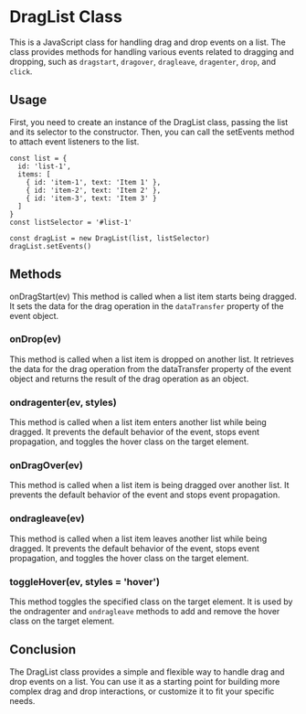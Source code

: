 # DragList Class

This is a JavaScript class for handling drag and drop events on a list. The class provides methods for handling various events related to dragging and dropping, such as `dragstart`, `dragover`, `dragleave`, `dragenter`, `drop`, and `click`.

## Usage
First, you need to create an instance of the DragList class, passing the list and its selector to the constructor. Then, you can call the setEvents method to attach event listeners to the list.

```
const list = {
  id: 'list-1',
  items: [
    { id: 'item-1', text: 'Item 1' },
    { id: 'item-2', text: 'Item 2' },
    { id: 'item-3', text: 'Item 3' }
  ]
}
const listSelector = '#list-1'

const dragList = new DragList(list, listSelector)
dragList.setEvents()

```

## Methods
onDragStart(ev)
This method is called when a list item starts being dragged. It sets the data for the drag operation in the `dataTransfer` property of the event object.

### onDrop(ev)
This method is called when a list item is dropped on another list. It retrieves the data for the drag operation from the dataTransfer property of the event object and returns the result of the drag operation as an object.

### ondragenter(ev, styles)
This method is called when a list item enters another list while being dragged. It prevents the default behavior of the event, stops event propagation, and toggles the hover class on the target element.

### onDragOver(ev)
This method is called when a list item is being dragged over another list. It prevents the default behavior of the event and stops event propagation.

### ondragleave(ev)
This method is called when a list item leaves another list while being dragged. It prevents the default behavior of the event, stops event propagation, and toggles the hover class on the target element.

### toggleHover(ev, styles = 'hover')
This method toggles the specified class on the target element. It is used by the ondragenter and `ondragleave` methods to add and remove the hover class on the target element.

## Conclusion
The DragList class provides a simple and flexible way to handle drag and drop events on a list. You can use it as a starting point for building more complex drag and drop interactions, or customize it to fit your specific needs.